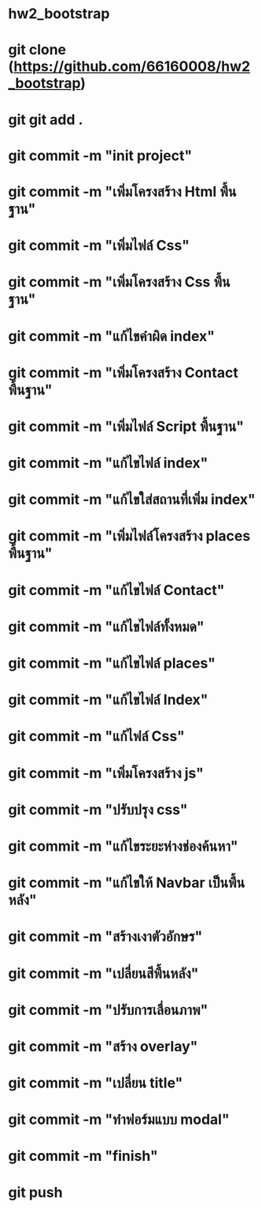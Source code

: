 # hw2_bootstrap
# git clone (https://github.com/66160008/hw2_bootstrap)
# git git add .
# git commit -m "init project"
# git commit -m "เพิ่มโครงสร้าง Html พื้นฐาน"
# git commit -m "เพิ่มไฟล์ Css"
# git commit -m "เพิ่มโครงสร้าง Css พื้นฐาน"
# git commit -m "แก้ไขคำผิด index" 
# git commit -m "เพิ่มโครงสร้าง Contact พื้นฐาน"
# git commit -m "เพิ่มไฟล์ Script พื้นฐาน"
# git commit -m "แก้ไขไฟล์ index"
# git commit -m "แก้ไขใส่สถานที่เพิ่ม index"
# git commit -m "เพิ่มไฟล์โครงสร้าง places พื้นฐาน"
# git commit -m "แก้ไขไฟล์ Contact"
# git commit -m "แก้ไขไฟล์ทั้งหมด"
# git commit -m "แก้ไขไฟล์ places"
# git commit -m "แก้ไขไฟล์ Index" 
# git commit -m "แก้ไฟล์ Css" 
# git commit -m "เพิ่มโครงสร้าง js"
# git commit -m "ปรับปรุง css"
# git commit -m "แก้ไขระยะห่างช่องค้นหา"
# git commit -m "แก้ไขให้ Navbar เป็นพื้นหลัง"
# git commit -m "สร้างเงาตัวอักษร"
# git commit -m "เปลี่ยนสีพื้นหลัง"
# git commit -m "ปรับการเลื่อนภาพ"
# git commit -m "สร้าง overlay"
# git commit -m "เปลี่ยน title"
# git commit -m "ทำฟอร์มแบบ modal"
# git commit -m "finish"
# git push